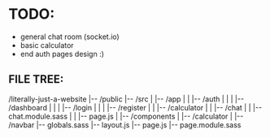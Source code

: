 # TODO:

- general chat room (socket.io)
- basic calculator
- end auth pages design :)

## FILE TREE:

/literally-just-a-website
|-- /public
|-- /src
|   |-- /app
|   |   |-- /auth
|   |   |   |-- /dashboard
|   |   |   |-- /login
|   |   |   |-- /register
|   |   |-- /calculator
|   |   |-- /chat
|   |       |-- chat.module.sass
|   |       |-- page.js
|   |-- /components
|       |-- /calculator
|       |-- /navbar
|-- globals.sass
|-- layout.js
|-- page.js
|-- page.module.sass